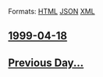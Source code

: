 
Formats: [HTML](1999/04/18/index.html)  [JSON](1999/04/18/index.json)  [XML](1999/04/18/index.xml)  

## [1999-04-18](/news/1999/04/18/index.md)

## [Previous Day...](/news/1999/04/17/index.md)

